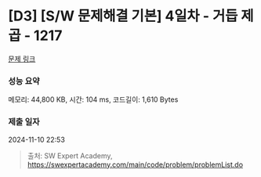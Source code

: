 # [D3] [S/W 문제해결 기본] 4일차 - 거듭 제곱 - 1217 

[문제 링크](https://swexpertacademy.com/main/code/problem/problemDetail.do?contestProbId=AV14dUIaAAUCFAYD) 

### 성능 요약

메모리: 44,800 KB, 시간: 104 ms, 코드길이: 1,610 Bytes

### 제출 일자

2024-11-10 22:53



> 출처: SW Expert Academy, https://swexpertacademy.com/main/code/problem/problemList.do